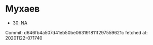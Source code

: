 # Мухаев
- [30: NA](30.md)

Commit: d646fb4a507d41eb50be063191811f297559621c
 fetched at: 20201122-071740
